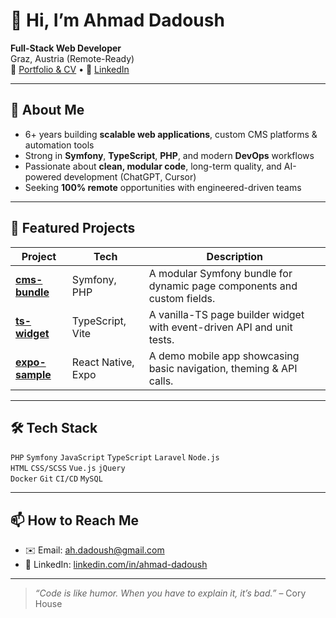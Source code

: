 # 👋 Hi, I’m Ahmad Dadoush

**Full-Stack Web Developer**  
Graz, Austria (Remote-Ready)  
🔗 [Portfolio & CV](https://github.com/ahmad-dadoush) • 🔗 [LinkedIn](https://linkedin.com/in/ahmad-dadoush)  

---

## 💼 About Me

- 6+ years building **scalable web applications**, custom CMS platforms & automation tools  
- Strong in **Symfony**, **TypeScript**, **PHP**, and modern **DevOps** workflows  
- Passionate about **clean, modular code**, long-term quality, and AI-powered development (ChatGPT, Cursor)  
- Seeking **100% remote** opportunities with engineered-driven teams  

---

## 🚀 Featured Projects

| Project | Tech | Description |
| ------- | ---- | ----------- |
| [**cms-bundle**](https://github.com/ahmad-dadoush/cms-bundle) | Symfony, PHP | A modular Symfony bundle for dynamic page components and custom fields. |
| [**ts-widget**](https://github.com/ahmad-dadoush/ts-widget) | TypeScript, Vite | A vanilla-TS page builder widget with event-driven API and unit tests. |
| [**expo-sample**](https://github.com/ahmad-dadoush/expo-sample) | React Native, Expo | A demo mobile app showcasing basic navigation, theming & API calls. |

---

## 🛠️ Tech Stack

<code>PHP</code> <code>Symfony</code> <code>JavaScript</code> <code>TypeScript</code> <code>Laravel</code> <code>Node.js</code>  
<code>HTML</code> <code>CSS/SCSS</code> <code>Vue.js</code> <code>jQuery</code>  
<code>Docker</code> <code>Git</code> <code>CI/CD</code> <code>MySQL</code>  

---

## 📫 How to Reach Me

- ✉️ Email: [ah.dadoush@gmail.com](mailto:ah.dadoush@gmail.com)  
- 🔗 LinkedIn: [linkedin.com/in/ahmad-dadoush](https://linkedin.com/in/ahmad-dadoush)  

---

> _“Code is like humor. When you have to explain it, it’s bad.”_ – Cory House  
